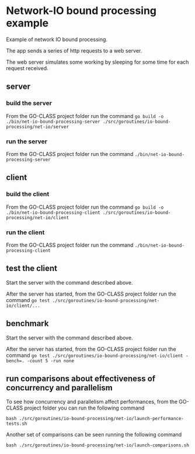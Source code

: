 # Network-IO bound processing example

Example of network IO bound processing.

The app sends a series of http requests to a web server.

The web server simulates some working by sleeping for some time for each request received.

## server

### build the server

From the GO-CLASS project folder run the command
`go build -o ./bin/net-io-bound-processing-server ./src/goroutines/io-bound-processing/net-io/server`

### run the server

From the GO-CLASS project folder run the command
`./bin/net-io-bound-processing-server`

## client

### build the client

From the GO-CLASS project folder run the command
`go build -o ./bin/net-io-bound-processing-client ./src/goroutines/io-bound-processing/net-io/client`

### run the client

From the GO-CLASS project folder run the command
`./bin/net-io-bound-processing-client`

## test the client

Start the server with the command described above.

After the server has started, from the GO-CLASS project folder run the command
`go test ./src/goroutines/io-bound-processing/net-io/client/...`

## benchmark

Start the server with the command described above.

After the server has started, from the GO-CLASS project folder run the command
`go test ./src/goroutines/io-bound-processing/net-io/client -bench=. -count 5 -run none`

## run comparisons about effectiveness of concurrency and parallelism

To see how concurrency and parallelism affect performances, from the GO-CLASS project folder you can run the following command

`bash ./src/goroutines/io-bound-processing/net-io/launch-performance-tests.sh`

Another set of comparisons can be seen running the following command

`bash ./src/goroutines/io-bound-processing/net-io/launch-comparisons.sh`
